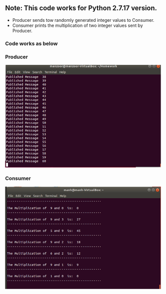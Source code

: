 ## Note: This code works for Python 2.7.17 version.
- Producer sends tow randomly generated integer values to Consumer.
- Consumer prints the multiplication of two integer values sent by Producer.

### Code works as below
### Producer
![Producer](/Producer.png?raw=true)
### Consumer
![Consumer](/Consumer.png?raw=true)
